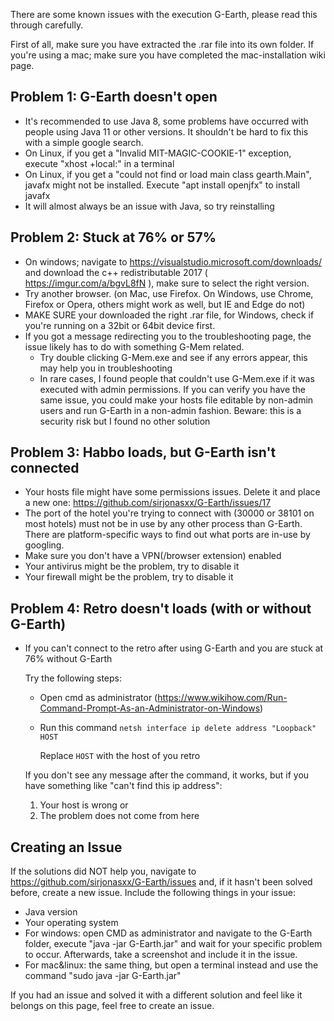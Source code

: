 There are some known issues with the execution G-Earth, please read this through carefully.

First of all, make sure you have extracted the .rar file into its own folder.
If you're using a mac; make sure you have completed the mac-installation wiki page.

## Problem 1: G-Earth doesn't open
* It's recommended to use Java 8, some problems have occurred with people using Java 11 or other versions. It shouldn't be hard to fix this with a simple google search.
* On Linux, if you get a "Invalid MIT-MAGIC-COOKIE-1" exception, execute "xhost +local:" in a terminal
* On Linux, if you get a "could not find or load main class gearth.Main", javafx might not be installed. Execute "apt install openjfx" to install javafx
* It will almost always be an issue with Java, so try reinstalling

## Problem 2: Stuck at 76% or 57%
* On windows; navigate to https://visualstudio.microsoft.com/downloads/ and download the c++ redistributable 2017 ( https://imgur.com/a/bgvL8fN ), make sure to select the right version.
* Try another browser. (on Mac, use Firefox. On Windows, use Chrome, Firefox or Opera, others might work as well, but IE and Edge do not)
* MAKE SURE your downloaded the right .rar file, for Windows, check if you're running on a 32bit or 64bit device first.
* If you got a message redirecting you to the troubleshooting page, the issue likely has to do with something G-Mem related.
  - Try double clicking G-Mem.exe and see if any errors appear, this may help you in troubleshooting
  - In rare cases, I found people that couldn't use G-Mem.exe if it was executed with admin permissions. If you can verify you have the same issue, you could make your hosts file editable by non-admin users and run G-Earth in a non-admin fashion. Beware: this is a security risk but I found no other solution

## Problem 3: Habbo loads, but G-Earth isn't connected
* Your hosts file might have some permissions issues. Delete it and place a new one: https://github.com/sirjonasxx/G-Earth/issues/17
* The port of the hotel you're trying to connect with (30000 or 38101 on most hotels) must not be in use by any other process than G-Earth. There are platform-specific ways to find out what ports are in-use by googling.
* Make sure you don't have a VPN(/browser extension) enabled
* Your antivirus might be the problem, try to disable it
* Your firewall might be the problem, try to disable it

## Problem 4: Retro doesn't loads (with or without G-Earth)
* If you can't connect to the retro after using G-Earth and you are stuck at 76% without G-Earth

    Try the following steps:

    - Open cmd as administrator (https://www.wikihow.com/Run-Command-Prompt-As-an-Administrator-on-Windows)
    - Run this command `netsh interface ip delete address "Loopback" HOST`

        Replace `HOST` with the host of you retro

    If you don't see any message after the command, it works, 
    but if you have something like "can't find this ip address":
     1) Your host is wrong or
     2) The problem does not come from here

## Creating an Issue
If the solutions did NOT help you, navigate to https://github.com/sirjonasxx/G-Earth/issues and, if it hasn't been solved before, create a new issue.
Include the following things in your issue:
* Java version
* Your operating system
* For windows: open CMD as administrator and navigate to the G-Earth folder, execute "java -jar G-Earth.jar" and wait for your specific problem to occur. Afterwards, take a screenshot and include it in the issue.
* For mac&linux: the same thing, but open a terminal instead and use the command "sudo java -jar G-Earth.jar"


If you had an issue and solved it with a different solution and feel like it belongs on this page, feel free to create an issue.
